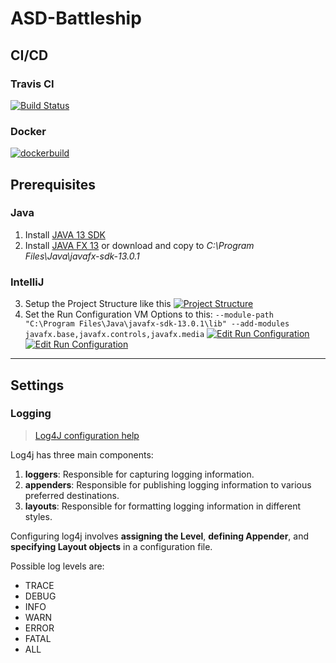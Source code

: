# ASD-Battleship

## CI/CD
### Travis CI
[![Build Status](https://img.shields.io/travis/com/cristianCiu/ASD-Battleship)](https://travis-ci.com/cristianCiu/ASD-Battleship)
### Docker
[![dockerbuild](https://img.shields.io/docker/build/cristianciu/battleship)](https://hub.docker.com/r/cristianciu/battleship)

## Prerequisites
### Java

1. Install [JAVA 13 SDK](https://jdk.java.net/13/ "JAVA 13 SDK")
2. Install [JAVA FX 13](http://gluonhq.com/download/javafx-13.0.1-sdk-windows/ "JAVA FX 13") or download and copy to *C:\Program Files\Java\javafx-sdk-13.0.1*

### IntelliJ
3. Setup the Project Structure like this
[![Project Structure](https://i.ibb.co/F8044qb/Unbenannt.png "Project Structure")](https://i.ibb.co/F8044qb/Unbenannt.png "Project Structure")
4. Set the Run Configuration VM Options to this:
`--module-path "C:\Program Files\Java\javafx-sdk-13.0.1\lib" --add-modules javafx.base,javafx.controls,javafx.media`
[![Edit Run Configuration](https://i.ibb.co/Hd5YPtj/1.png "Edit Run Configuration")](https://i.ibb.co/Hd5YPtj/1.png "Edit Run Configuration")
[![Edit Run Configuration](https://i.ibb.co/238RN5R/1.png "Edit Run Configuration")](https://i.ibb.co/238RN5R/1.png "Edit Run Configuration")

------------


## Settings
### Logging
> [Log4J configuration help](https://www.tutorialspoint.com/log4j/log4j_configuration.htm "Log4J configuration help")

Log4j has three main components:
1. **loggers**: Responsible for capturing logging information.
2. **appenders**: Responsible for publishing logging information to various preferred destinations.
3. **layouts**: Responsible for formatting logging information in different styles.

Configuring log4j involves **assigning the Level**, **defining Appender**, and **specifying Layout objects** in a configuration file.

Possible log levels are:
- TRACE
- DEBUG
- INFO
- WARN
- ERROR
- FATAL
- ALL
